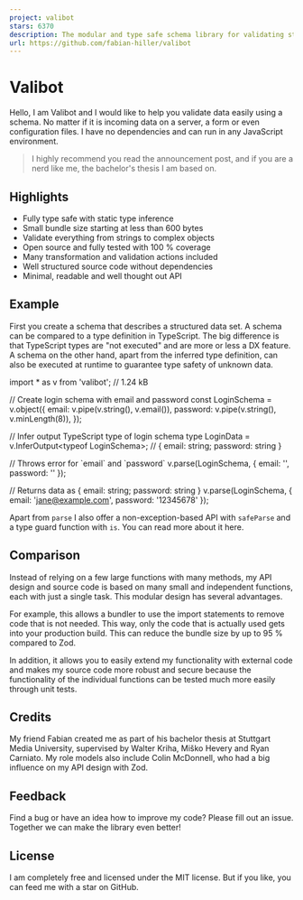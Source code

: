 ```yaml
---
project: valibot
stars: 6370
description: The modular and type safe schema library for validating structural data 🤖
url: https://github.com/fabian-hiller/valibot
---
```


Valibot
=======

Hello, I am Valibot and I would like to help you validate data easily using a schema. No matter if it is incoming data on a server, a form or even configuration files. I have no dependencies and can run in any JavaScript environment.

> I highly recommend you read the announcement post, and if you are a nerd like me, the bachelor's thesis I am based on.

Highlights
----------

-   Fully type safe with static type inference
-   Small bundle size starting at less than 600 bytes
-   Validate everything from strings to complex objects
-   Open source and fully tested with 100 % coverage
-   Many transformation and validation actions included
-   Well structured source code without dependencies
-   Minimal, readable and well thought out API

Example
-------

First you create a schema that describes a structured data set. A schema can be compared to a type definition in TypeScript. The big difference is that TypeScript types are "not executed" and are more or less a DX feature. A schema on the other hand, apart from the inferred type definition, can also be executed at runtime to guarantee type safety of unknown data.

import \* as v from 'valibot'; // 1.24 kB

// Create login schema with email and password
const LoginSchema \= v.object({
  email: v.pipe(v.string(), v.email()),
  password: v.pipe(v.string(), v.minLength(8)),
});

// Infer output TypeScript type of login schema
type LoginData \= v.InferOutput<typeof LoginSchema\>; // { email: string; password: string }

// Throws error for \`email\` and \`password\`
v.parse(LoginSchema, { email: '', password: '' });

// Returns data as { email: string; password: string }
v.parse(LoginSchema, { email: 'jane@example.com', password: '12345678' });

Apart from `parse` I also offer a non-exception-based API with `safeParse` and a type guard function with `is`. You can read more about it here.

Comparison
----------

Instead of relying on a few large functions with many methods, my API design and source code is based on many small and independent functions, each with just a single task. This modular design has several advantages.

For example, this allows a bundler to use the import statements to remove code that is not needed. This way, only the code that is actually used gets into your production build. This can reduce the bundle size by up to 95 % compared to Zod.

In addition, it allows you to easily extend my functionality with external code and makes my source code more robust and secure because the functionality of the individual functions can be tested much more easily through unit tests.

Credits
-------

My friend Fabian created me as part of his bachelor thesis at Stuttgart Media University, supervised by Walter Kriha, Miško Hevery and Ryan Carniato. My role models also include Colin McDonnell, who had a big influence on my API design with Zod.

Feedback
--------

Find a bug or have an idea how to improve my code? Please fill out an issue. Together we can make the library even better!

License
-------

I am completely free and licensed under the MIT license. But if you like, you can feed me with a star on GitHub.
